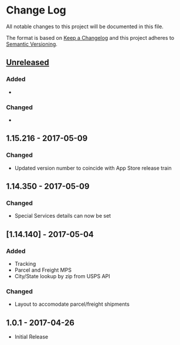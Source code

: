 # Change Log
All notable changes to this project will be documented in this file.

The format is based on [Keep a Changelog](http://keepachangelog.com/)
and this project adheres to [Semantic Versioning](http://semver.org/).

## [Unreleased]
### Added
- 

### Changed
- 

## 1.15.216 - 2017-05-09
### Changed
- Updated version number to coincide with App Store release train

## 1.14.350 - 2017-05-09
### Changed
- Special Services details can now be set

## [1.14.140] - 2017-05-04
### Added
- Tracking
- Parcel and Freight MPS
- City/State lookup by zip from USPS API

### Changed
- Layout to accomodate parcel/freight shipments

## 1.0.1 - 2017-04-26
- Initial Release

[Unreleased]: https://github.com/olivierlacan/keep-a-changelog/compare/v0.3.0...HEAD
[0.3.0]: https://github.com/tobeyun/fxr/compare/v0.2.0...v0.3.0
